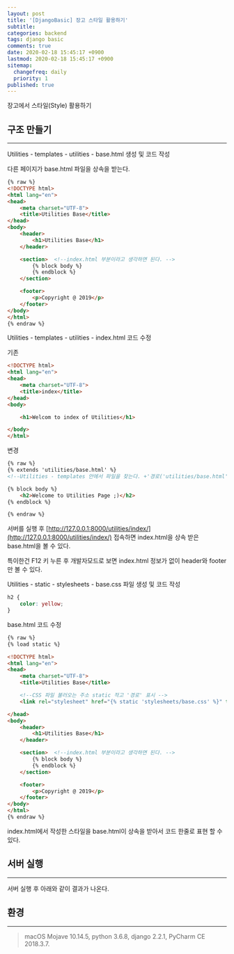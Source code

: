 ```yaml
---
layout: post
title: '[DjangoBasic] 장고 스타일 활용하기'
subtitle: 
categories: backend
tags: django basic
comments: true
date: 2020-02-18 15:45:17 +0900
lastmod: 2020-02-18 15:45:17 +0900
sitemap:
  changefreq: daily
  priority: 1
published: true
---
```




장고에서 스타일(Style) 활용하기<br/>

## 구조 만들기
---
Utilities - templates - utilities - base.html 생성 및 코드 작성<br/>

다른 페이지가 base.html 파일을 상속을 받는다.<br/>

```html
{% raw %}
<!DOCTYPE html>
<html lang="en">
<head>
    <meta charset="UTF-8">
    <title>Utilities Base</title>
</head>
<body>
    <header>
        <h1>Utilities Base</h1>
    </header>

    <section>  <!--index.html 부분이라고 생각하면 된다. -->
        {% block body %}
        {% endblock %}
    </section>

    <footer>
        <p>Copyright @ 2019</p>
    </footer>
</body>
</html>
{% endraw %}
```

Utilities - templates - utilities - index.html 코드 수정 <br/>

기존<br/>

```html
<!DOCTYPE html>
<html lang="en">
<head>
    <meta charset="UTF-8">
    <title>index</title>
</head>
<body>

    <h1>Welcom to index of Utilities</h1>

</body>
</html>
```
변경<br/>

```html
{% raw %}
{% extends 'utilities/base.html' %} 
<!--Utilities - templates 안에서 파일을 찾는다. +'경로('utilities/base.html')' -->

{% block body %}
    <h2>Welcome to Utilities Page ;)</h2>
{% endblock %}

{% endraw %}
```

서버를 실행 후 [http://127.0.0.1:8000/utilities/index/](http://127.0.0.1:8000/utilities/index/) 접속하면 index.html을 상속 받은 base.html을 볼 수 있다.<br/>

특이한건 F12 키 누른 후 개발자모드로 보면 index.html 정보가 없이 header와 footer만 볼 수 있다.<br/>

Utilities - static - stylesheets - base.css 파일 생성 및 코드 작성<br/>

```css
h2 {
    color: yellow;
}
```

base.html 코드 수정<br/>

```html
{% raw %}
{% load static %}

<!DOCTYPE html>
<html lang="en">
<head>
    <meta charset="UTF-8">
    <title>Utilities Base</title>

    <!--CSS 파일 불러오는 주소 static 적고 '경로' 표시 -->
    <link rel="stylesheet" href="{% static 'stylesheets/base.css' %}" type="text/css">

</head>
<body>
    <header>
        <h1>Utilities Base</h1>
    </header>

    <section>  <!--index.html 부분이라고 생각하면 된다. -->
        {% block body %}
        {% endblock %}
    </section>

    <footer>
        <p>Copyright @ 2019</p>
    </footer>
</body>
</html>
{% endraw %}
```

index.html에서 작성한 스타일을 base.html이 상속을 받아서 코드 한줄로 표현 할 수 있다.<br/>


## 서버 실행
---
서버 실행 후 아래와 같이 결과가 나온다.<br/>






## 환경
---
> macOS Mojave 10.14.5, 
> python 3.6.8, 
> django 2.2.1, 
> PyCharm CE 2018.3.7.